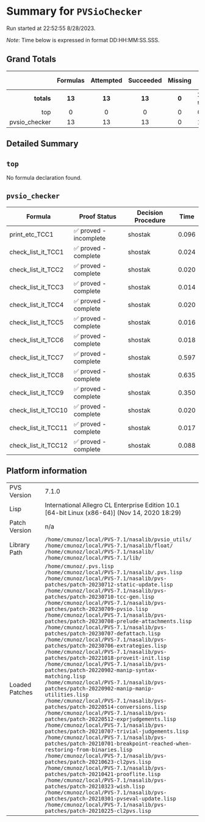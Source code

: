 # Summary for `PVSioChecker`
Run started at 22:52:55 8/28/2023.

_Note_: Time below is expressed in format DD:HH:MM:SS.SSS.
## Grand Totals 
|            | Formulas | Attempted | Succeeded | Missing | Total Time |
| ---:       | :---:    | :---:     | :---:     | :---:   | ---        |
| **totals** | **13**   | **13**    | **13**    | **0**  | **1.915 s**   |
|top|0|0|0|0|0.000|
|pvsio_checker|13|13|13|0|1.915|
## Detailed Summary 
## `top`
No formula declaration found.
## `pvsio_checker`

| Formula | Proof Status | Decision Procedure | Time |
| ---     | ---          | ---                | ---  |
|print_etc_TCC1|✅ proved - incomplete|shostak|0.096|
|check_list_it_TCC1|✅ proved - complete|shostak|0.024|
|check_list_it_TCC2|✅ proved - complete|shostak|0.020|
|check_list_it_TCC3|✅ proved - complete|shostak|0.014|
|check_list_it_TCC4|✅ proved - complete|shostak|0.020|
|check_list_it_TCC5|✅ proved - complete|shostak|0.016|
|check_list_it_TCC6|✅ proved - complete|shostak|0.018|
|check_list_it_TCC7|✅ proved - complete|shostak|0.597|
|check_list_it_TCC8|✅ proved - complete|shostak|0.635|
|check_list_it_TCC9|✅ proved - complete|shostak|0.350|
|check_list_it_TCC10|✅ proved - complete|shostak|0.020|
|check_list_it_TCC11|✅ proved - complete|shostak|0.017|
|check_list_it_TCC12|✅ proved - complete|shostak|0.088|
## Platform information 
|  |  |
|---|---|
| PVS Version | 7.1.0 |
| Lisp| International Allegro CL Enterprise Edition 10.1 [64-bit Linux (x86-64)] (Nov 14, 2020 18:29)|
| Patch Version| n/a|
| Library Path| `/home/cmunoz/local/PVS-7.1/nasalib/pvsio_utils/`<br/>`/home/cmunoz/local/PVS-7.1/nasalib/float/`<br/>`/home/cmunoz/local/PVS-7.1/nasalib/`<br/>`/home/cmunoz/local/PVS-7.1/lib/`|
| Loaded Patches | `/home/cmunoz/.pvs.lisp`<br/>`/home/cmunoz/local/PVS-7.1/nasalib/.pvs.lisp`<br/>`/home/cmunoz/local/PVS-7.1/nasalib/pvs-patches/patch-20230712-static-update.lisp`<br/>`/home/cmunoz/local/PVS-7.1/nasalib/pvs-patches/patch-20230710-tcc-gen.lisp`<br/>`/home/cmunoz/local/PVS-7.1/nasalib/pvs-patches/patch-20230709-pvsio.lisp`<br/>`/home/cmunoz/local/PVS-7.1/nasalib/pvs-patches/patch-20230708-prelude-attachments.lisp`<br/>`/home/cmunoz/local/PVS-7.1/nasalib/pvs-patches/patch-20230707-defattach.lisp`<br/>`/home/cmunoz/local/PVS-7.1/nasalib/pvs-patches/patch-20230706-extrategies.lisp`<br/>`/home/cmunoz/local/PVS-7.1/nasalib/pvs-patches/patch-20221018-proveit-init.lisp`<br/>`/home/cmunoz/local/PVS-7.1/nasalib/pvs-patches/patch-20220902-manip-syntax-matching.lisp`<br/>`/home/cmunoz/local/PVS-7.1/nasalib/pvs-patches/patch-20220902-manip-manip-utilities.lisp`<br/>`/home/cmunoz/local/PVS-7.1/nasalib/pvs-patches/patch-20220514-conversions.lisp`<br/>`/home/cmunoz/local/PVS-7.1/nasalib/pvs-patches/patch-20220512-exprjudgements.lisp`<br/>`/home/cmunoz/local/PVS-7.1/nasalib/pvs-patches/patch-20210707-trivial-judgements.lisp`<br/>`/home/cmunoz/local/PVS-7.1/nasalib/pvs-patches/patch-20210701-breakpoint-reached-when-restoring-from-binaries.lisp`<br/>`/home/cmunoz/local/PVS-7.1/nasalib/pvs-patches/patch-20210623-cl2pvs.lisp`<br/>`/home/cmunoz/local/PVS-7.1/nasalib/pvs-patches/patch-20210421-prooflite.lisp`<br/>`/home/cmunoz/local/PVS-7.1/nasalib/pvs-patches/patch-20210323-wish.lisp`<br/>`/home/cmunoz/local/PVS-7.1/nasalib/pvs-patches/patch-20210301-pvseval-update.lisp`<br/>`/home/cmunoz/local/PVS-7.1/nasalib/pvs-patches/patch-20210225-cl2pvs.lisp`|
